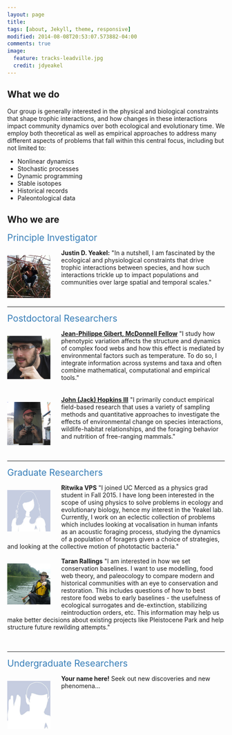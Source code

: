 ```yaml
---
layout: page
title: 
tags: [about, Jekyll, theme, responsive]
modified: 2014-08-08T20:53:07.573882-04:00
comments: true
image:
  feature: tracks-leadville.jpg
  credit: jdyeakel
---
```

## What we do

Our group is generally interested in the physical and biological constraints that shape trophic interactions, and how changes in these interactions impact community dynamics over both ecological and evolutionary time. 
We employ both theoretical as well as empirical approaches to address many different aspects of problems that fall within this central focus, including but not limited to:   

* Nonlinear dynamics   
* Stochastic processes   
* Dynamic programming   
* Stable isotopes   
* Historical records
* Paleontological data   


<!---
I generally use network-theoretic approaches – combined with empirical measures of interactions e.g. stable isotopic data – to try to understand how species interactions trickle up to impact the structure and functioning of ecological communities. My long-term interests fall into 3 core themes:

* the proximate drivers and ultimate effects of species interactions
* the effects of large-scale (spatial and temporal) factors on community assembly and dis-assembly
* the interplay between landscape structure and population/community dynamics
-->


## Who we are

<span style="text-align=left;font-size:1.5em;color:#377EB8;">Principle Investigator</span>   
<div>
<p style="float: left;padding-right:25px"><img src="/images/justin-web.jpg" width="100"></p>    
<b>Justin D. Yeakel:</b> "In a nutshell, I am fascinated by the ecological and physiological constraints that drive trophic interactions between species, and how such interactions trickle up to impact populations and communities over large spatial and temporal scales." <BR> <BR>
</div>       

<BR CLEAR="...">   

--- 

<span style="text-align=left;font-size:1.5em;color:#377EB8;">Postdoctoral Researchers</span>   
<div>
<p style="float: left;padding-right:25px"><img src="/images/JP-web.jpg" width="100"></p> <b><a href="http://jeanpgibert.weebly.com">Jean-Philippe Gibert, McDonnell Fellow</a></b> "I study how phenotypic variation affects the structure and dynamics of complex food webs and how this effect is mediated by environmental factors such as temperature. To do so, I integrate information across systems and taxa and often combine mathematical, computational and empirical tools." <BR> <BR> <BR>
</div>      

<div>
<p style="float: left;padding-right:25px"><img src="/images/Jack-web.jpg" width="100"></p> <b><a href="http://jackhopkinswildlife.com">John (Jack) Hopkins III</a></b> "I primarily conduct empirical field-based research that uses a variety of sampling methods and quantitative approaches to investigate the effects of environmental change on species interactions, wildlife-habitat relationships, and the foraging behavior and nutrition of free-ranging mammals." <BR> <BR>
</div>      

<BR CLEAR="...">

---

<span style="text-align=left;font-size:1.5em;color:#377EB8;">Graduate Researchers</span> 
<div>
<p style="float: left;padding-right:25px"><img src="/images/person.jpg" width="100"></p>
<b>Ritwika VPS</b> "I joined UC Merced as a physics grad student in Fall 2015. I have long been interested in the scope of using physics to solve problems in ecology and evolutionary biology, hence my interest in the Yeakel lab. Currently, I work on an eclectic collection of problems which includes looking at vocalisation in human infants as an acoustic foraging process, studying the dynamics of a population of foragers given a choice of strategies, and looking at the collective motion of phototactic bacteria."  <BR> <BR>     
</div>     

<div>
<p style="float: left;padding-right:25px"><img src="/images/Taran-web.jpg" width="100"></p>
<b>Taran Rallings</b> "I am interested in how we set conservation baselines. I want to use modelling, food web theory, and paleocology to compare modern and historical communities with an eye to  conservation and restoration. This includes questions of how to best restore food webs to early baselines - the usefulness of ecological surrogates and de-extinction, stabilizing reintroduction orders, etc. This information may help us make better decisions about existing projects like Pleistocene Park and help structure future rewilding attempts."  <BR> <BR>     
</div>     

<BR CLEAR="...">   

---    

<span style="text-align=left;font-size:1.5em;color:#377EB8;">Undergraduate Researchers</span>     
<div>   
<p style="float: left;padding-right:25px"><img src="/images/spock.jpg" width="100"></p>
<b>Your name here!</b> Seek out new discoveries and new phenomena...<BR> <BR> <BR> <BR> 
</div>   




         

<!---
###Background

I graduated in 2004 from Kent State University in Ohio (my home state) with a degree in Biological Anthropology, a minor in biology, and specializing in outdoor education (I spent two years working at LongAcre Expeditions, and am a graduate of the NOLS Alaska summer course).
After reading Chaos by James Glieck in 2003, and his beautiful descriptions of the Santa Cruz campus, I sent a random email to [Paul Koch](http://www.es.ucsc.edu/~pkoch/), a professor at UCSC specializing in using stable isotopes to study modern and paleo ecosystems.
He ended up offering me a job in the mass spec facility at UCSC, where I worked for two years before becoming a graduate student in the Ecology and Evolutionary Biology Department.   
<br>
While at UCSC, I began working with [Nate Dominy](https://biology.dartmouth.edu/people/nathaniel-j-dominy) in the Anthropology Department and ended up spending 3 field seasons all over sub-Saharan Africa studying mole rats, forest canopies, and fur seals, among other things.
During the latter half of my Ph.D., I began working with [Marc Mangel](http://users.soe.ucsc.edu/~msmangel/) using quantitative approaches to study dietary behaviors and the compensatory dynamics of fish recruitment, finishing my degree in 2012.     
<br>
From 2012-2014, I was a postdoctoral fellow at Simon Fraser University working with Jon Moore on the metapopulation dynamics of aquatic species - specifically those constrained to river watersheds.
I had a great time learning about the insane life-history of salmon, and got to spend a lot of time with people who know those systems inside and out, including [Jon](http://moorelab.wix.com/moorelab), [Mike Beakes](http://scholar.google.ca/citations?user=vB5kMZoAAAAJ&hl=en), [Corey Phillis](http://coreyphillis.github.io), and [Sean Anderson](http://seananderson.ca). 
Not being a specialist in any one system, it was a humbling and exciting experience!   
<br>
As of June, 2014 I began as an Omidyar Postdoctoral Fellow at the Santa Fe Institute in Santa Fe, New Mexico. SFI has no boundaries between disciplines, and I feel lucky to work alongside so many excellent people spanning so many subject areas.
Check out the rest of my website for info on research interests and news of recent work! Thanks for visiting,  
&nbsp;&nbsp;&nbsp;&nbsp;*-JD Yeakel, October 2014*
-->
<!---
My wife Charlene Chow is an artist. [Check out her website here!](http://charleneeliz.wordpress.com)
-->
